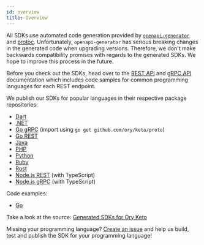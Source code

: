 ```yaml
---
id: overview
title: Overview
---
```


All SDKs use automated code generation provided by [`openapi-generator`](https://github.com/OpenAPITools/openapi-generator) and
[protoc](https://github.com/protocolbuffers/protobuf). Unfortunately, `openapi-generator` has serious breaking changes in the
generated code when upgrading versions. Therefore, we don't make backwards compatibility promises with regards to the generated
SDKs. We hope to improve this process in the future.

Before you check out the SDKs, head over to the [REST API](../reference/rest-api.mdx) and [gRPC API](../reference/proto-api.mdx)
documentation which includes code samples for common programming languages for each REST endpoint.

We publish our SDKs for popular languages in their respective package repositories:

- [Dart](https://pub.dev/packages/ory_keto_client)
- [.NET](https://www.nuget.org/packages/Ory.Keto.Client/)
- [Go gRPC](https://github.com/ory/keto/blob/master/proto/go.mod) (import using `go get github.com/ory/keto/proto`)
- [Go REST](https://github.com/ory/keto-client-go)
- [Java](https://search.maven.org/artifact/sh.ory.keto/keto-client)
- [PHP](https://packagist.org/packages/ory/keto-client)
- [Python](https://pypi.org/project/ory-keto-client/)
- [Ruby](https://rubygems.org/gems/ory-keto-client)
- [Rust](https://crates.io/crates/ory-keto-client)
- [Node.js REST](https://www.npmjs.com/package/@ory/keto-client) (with TypeScript)
- [Node.js gRPC](https://www.npmjs.com/package/@ory/keto-grpc-client) (with TypeScript)

Code examples:

- [Go](./05_go.mdx)

Take a look at the source: [Generated SDKs for Ory Keto](https://github.com/ory/sdk/tree/master/clients/keto/)

Missing your programming language? [Create an issue](https://github.com/ory/keto/issues) and help us build, test and publish the
SDK for your programming language!

